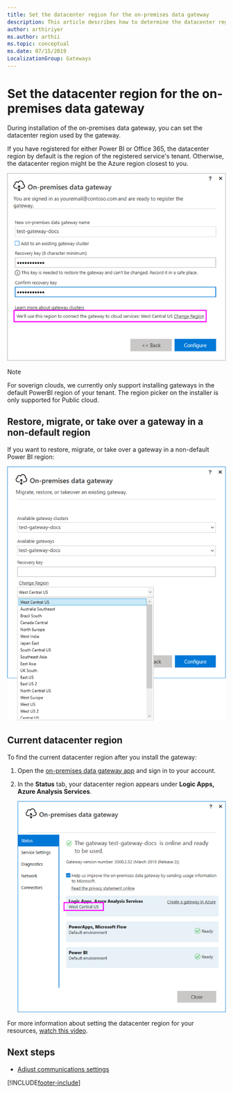 ```yaml
---
title: Set the datacenter region for the on-premises data gateway
description: This article describes how to determine the datacenter region and how its value can be set.
author: arthiriyer
ms.author: arthii
ms.topic: conceptual
ms.date: 07/15/2019
LocalizationGroup: Gateways 
---
```


# Set the datacenter region for the on-premises data gateway

During installation of the on-premises data gateway, you can set the datacenter region used by the gateway.

If you have registered for either Power BI or Office 365, the datacenter region by default is the region of the registered service's tenant. Otherwise, the datacenter region might be the Azure region closest to you.

![On-premises data gateway datacenter region.](media/service-gateway-data-region/data-center-region.png)

> [!NOTE]
> For soverign clouds, we currently only support installing gateways in the default PowerBI region of your tenant. The region picker on the installer is only supported for Public cloud.

## Restore, migrate, or take over a gateway in a non-default region 

If you want to restore, migrate, or take over a gateway in a non-default Power BI region: 

![Setting the gateway datacenter region after installation.](media/service-gateway-data-region/restore-change-region.png)

## Current datacenter region

To find the current datacenter region after you install the gateway:

1. Open the [on-premises data gateway app](service-gateway-app.md) and sign in to your account.
1. In the **Status** tab, your datacenter region appears under **Logic Apps, Azure Analysis Services**.

   ![the Status tab highlighting the current datacenter region.](media/service-gateway-data-region/gateway-data-center-region.png)

For more information about setting the datacenter region for your resources, [watch this video](https://guyinacube.com/2018/01/power-bi-azure-analysis-services-gateway-data-region/).

## Next steps

* [Adjust communications settings](service-gateway-communication.md)


[!INCLUDE[footer-include](../includes/footer-banner.md)]